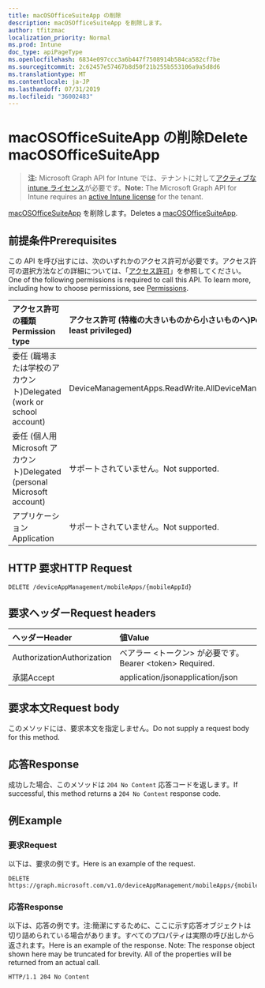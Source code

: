 ```yaml
---
title: macOSOfficeSuiteApp の削除
description: macOSOfficeSuiteApp を削除します。
author: tfitzmac
localization_priority: Normal
ms.prod: Intune
doc_type: apiPageType
ms.openlocfilehash: 6834e097ccc3a6b447f7508914b584ca582cf7be
ms.sourcegitcommit: 2c62457e57467b8d50f21b255b553106a9a5d8d6
ms.translationtype: MT
ms.contentlocale: ja-JP
ms.lasthandoff: 07/31/2019
ms.locfileid: "36002483"
---
```

# <a name="delete-macosofficesuiteapp"></a><span data-ttu-id="fd214-103">macOSOfficeSuiteApp の削除</span><span class="sxs-lookup"><span data-stu-id="fd214-103">Delete macOSOfficeSuiteApp</span></span>

> <span data-ttu-id="fd214-104">**注:** Microsoft Graph API for Intune では、テナントに対して[アクティブな intune ライセンス](https://go.microsoft.com/fwlink/?linkid=839381)が必要です。</span><span class="sxs-lookup"><span data-stu-id="fd214-104">**Note:** The Microsoft Graph API for Intune requires an [active Intune license](https://go.microsoft.com/fwlink/?linkid=839381) for the tenant.</span></span>

<span data-ttu-id="fd214-105">[macOSOfficeSuiteApp](../resources/intune-apps-macosofficesuiteapp.md) を削除します。</span><span class="sxs-lookup"><span data-stu-id="fd214-105">Deletes a [macOSOfficeSuiteApp](../resources/intune-apps-macosofficesuiteapp.md).</span></span>

## <a name="prerequisites"></a><span data-ttu-id="fd214-106">前提条件</span><span class="sxs-lookup"><span data-stu-id="fd214-106">Prerequisites</span></span>
<span data-ttu-id="fd214-p101">この API を呼び出すには、次のいずれかのアクセス許可が必要です。アクセス許可の選択方法などの詳細については、「[アクセス許可](/graph/permissions-reference)」を参照してください。</span><span class="sxs-lookup"><span data-stu-id="fd214-p101">One of the following permissions is required to call this API. To learn more, including how to choose permissions, see [Permissions](/graph/permissions-reference).</span></span>

|<span data-ttu-id="fd214-109">アクセス許可の種類</span><span class="sxs-lookup"><span data-stu-id="fd214-109">Permission type</span></span>|<span data-ttu-id="fd214-110">アクセス許可 (特権の大きいものから小さいものへ)</span><span class="sxs-lookup"><span data-stu-id="fd214-110">Permissions (from most to least privileged)</span></span>|
|:---|:---|
|<span data-ttu-id="fd214-111">委任 (職場または学校のアカウント)</span><span class="sxs-lookup"><span data-stu-id="fd214-111">Delegated (work or school account)</span></span>|<span data-ttu-id="fd214-112">DeviceManagementApps.ReadWrite.All</span><span class="sxs-lookup"><span data-stu-id="fd214-112">DeviceManagementApps.ReadWrite.All</span></span>|
|<span data-ttu-id="fd214-113">委任 (個人用 Microsoft アカウント)</span><span class="sxs-lookup"><span data-stu-id="fd214-113">Delegated (personal Microsoft account)</span></span>|<span data-ttu-id="fd214-114">サポートされていません。</span><span class="sxs-lookup"><span data-stu-id="fd214-114">Not supported.</span></span>|
|<span data-ttu-id="fd214-115">アプリケーション</span><span class="sxs-lookup"><span data-stu-id="fd214-115">Application</span></span>|<span data-ttu-id="fd214-116">サポートされていません。</span><span class="sxs-lookup"><span data-stu-id="fd214-116">Not supported.</span></span>|

## <a name="http-request"></a><span data-ttu-id="fd214-117">HTTP 要求</span><span class="sxs-lookup"><span data-stu-id="fd214-117">HTTP Request</span></span>
<!-- {
  "blockType": "ignored"
}
-->
``` http
DELETE /deviceAppManagement/mobileApps/{mobileAppId}
```

## <a name="request-headers"></a><span data-ttu-id="fd214-118">要求ヘッダー</span><span class="sxs-lookup"><span data-stu-id="fd214-118">Request headers</span></span>
|<span data-ttu-id="fd214-119">ヘッダー</span><span class="sxs-lookup"><span data-stu-id="fd214-119">Header</span></span>|<span data-ttu-id="fd214-120">値</span><span class="sxs-lookup"><span data-stu-id="fd214-120">Value</span></span>|
|:---|:---|
|<span data-ttu-id="fd214-121">Authorization</span><span class="sxs-lookup"><span data-stu-id="fd214-121">Authorization</span></span>|<span data-ttu-id="fd214-122">ベアラー &lt;トークン&gt; が必要です。</span><span class="sxs-lookup"><span data-stu-id="fd214-122">Bearer &lt;token&gt; Required.</span></span>|
|<span data-ttu-id="fd214-123">承諾</span><span class="sxs-lookup"><span data-stu-id="fd214-123">Accept</span></span>|<span data-ttu-id="fd214-124">application/json</span><span class="sxs-lookup"><span data-stu-id="fd214-124">application/json</span></span>|

## <a name="request-body"></a><span data-ttu-id="fd214-125">要求本文</span><span class="sxs-lookup"><span data-stu-id="fd214-125">Request body</span></span>
<span data-ttu-id="fd214-126">このメソッドには、要求本文を指定しません。</span><span class="sxs-lookup"><span data-stu-id="fd214-126">Do not supply a request body for this method.</span></span>

## <a name="response"></a><span data-ttu-id="fd214-127">応答</span><span class="sxs-lookup"><span data-stu-id="fd214-127">Response</span></span>
<span data-ttu-id="fd214-128">成功した場合、このメソッドは `204 No Content` 応答コードを返します。</span><span class="sxs-lookup"><span data-stu-id="fd214-128">If successful, this method returns a `204 No Content` response code.</span></span>

## <a name="example"></a><span data-ttu-id="fd214-129">例</span><span class="sxs-lookup"><span data-stu-id="fd214-129">Example</span></span>

### <a name="request"></a><span data-ttu-id="fd214-130">要求</span><span class="sxs-lookup"><span data-stu-id="fd214-130">Request</span></span>
<span data-ttu-id="fd214-131">以下は、要求の例です。</span><span class="sxs-lookup"><span data-stu-id="fd214-131">Here is an example of the request.</span></span>
``` http
DELETE https://graph.microsoft.com/v1.0/deviceAppManagement/mobileApps/{mobileAppId}
```

### <a name="response"></a><span data-ttu-id="fd214-132">応答</span><span class="sxs-lookup"><span data-stu-id="fd214-132">Response</span></span>
<span data-ttu-id="fd214-p102">以下は、応答の例です。注:簡潔にするために、ここに示す応答オブジェクトは切り詰められている場合があります。すべてのプロパティは実際の呼び出しから返されます。</span><span class="sxs-lookup"><span data-stu-id="fd214-p102">Here is an example of the response. Note: The response object shown here may be truncated for brevity. All of the properties will be returned from an actual call.</span></span>
``` http
HTTP/1.1 204 No Content
```



